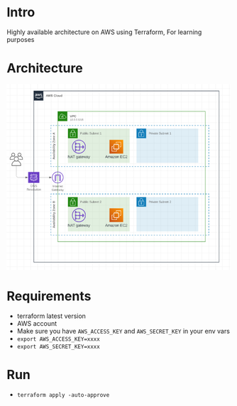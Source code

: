 # Intro
Highly available architecture on AWS using Terraform, For learning purposes

# Architecture
![Architecture](architecture.png)

# Requirements
- terraform latest version
- AWS account
- Make sure you have `AWS_ACCESS_KEY` and `AWS_SECRET_KEY` in your env vars
- `export AWS_ACCESS_KEY=xxxx`
- `export AWS_SECRET_KEY=xxxx`

# Run
- `terraform apply -auto-approve`
